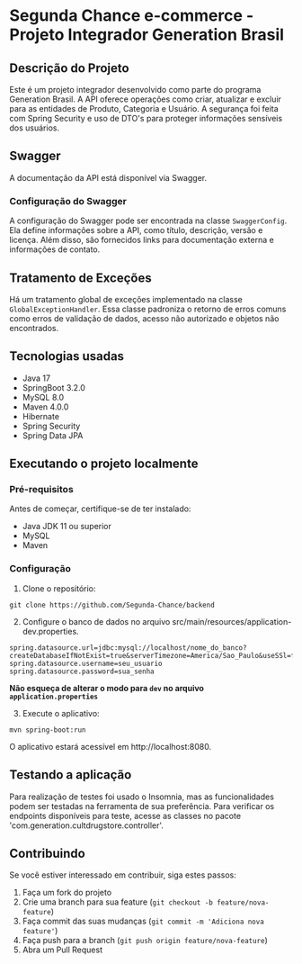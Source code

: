# Segunda Chance e-commerce - Projeto Integrador Generation Brasil

## Descrição do Projeto
Este é um projeto integrador desenvolvido como parte do programa Generation Brasil. A API oferece operações como criar, atualizar e excluir para as entidades de Produto, Categoria e Usuário. A segurança foi feita com Spring Security e uso de DTO's para proteger informações sensíveis dos usuários.

## Swagger
A documentação da API está disponível via Swagger.

### Configuração do Swagger
A configuração do Swagger pode ser encontrada na classe `SwaggerConfig`. Ela define informações sobre a API, como título, descrição, versão e licença. Além disso, são fornecidos links para documentação externa e informações de contato.

## Tratamento de Exceções
Há um tratamento global de exceções implementado na classe `GlobalExceptionHandler`. Essa classe padroniza o retorno de erros comuns como erros de validação de dados, acesso não autorizado e objetos não encontrados.

## Tecnologias usadas
- Java 17
- SpringBoot 3.2.0
- MySQL 8.0
- Maven 4.0.0
- Hibernate
- Spring Security
- Spring Data JPA

## Executando o projeto localmente

### Pré-requisitos
Antes de começar, certifique-se de ter instalado:

- Java JDK 11 ou superior
- MySQL
- Maven

### Configuração

1. Clone o repositório:

```
git clone https://github.com/Segunda-Chance/backend
```

2. Configure o banco de dados no arquivo src/main/resources/application-dev.properties.

```properties
spring.datasource.url=jdbc:mysql://localhost/nome_do_banco?createDatabaseIfNotExist=true&serverTimezone=America/Sao_Paulo&useSSl=false
spring.datasource.username=seu_usuario
spring.datasource.password=sua_senha
```
**Não esqueça de alterar o modo para `dev` no arquivo `application.properties`**

3. Execute o aplicativo:

```
mvn spring-boot:run
```

O aplicativo estará acessível em http://localhost:8080.

## Testando a aplicação

Para realização de testes foi usado o Insomnia, mas as funcionalidades podem ser testadas na ferramenta de sua preferência. Para verificar os endpoints disponíveis para teste, acesse as classes no pacote 'com.generation.cultdrugstore.controller'.

## Contribuindo
Se você estiver interessado em contribuir, siga estes passos:

1. Faça um fork do projeto
2. Crie uma branch para sua feature (`git checkout -b feature/nova-feature`)
3. Faça commit das suas mudanças (`git commit -m 'Adiciona nova feature'`)
4. Faça push para a branch (`git push origin feature/nova-feature`)
5. Abra um Pull Request
